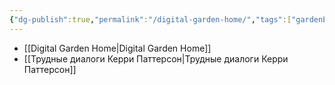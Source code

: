 ```yaml
---
{"dg-publish":true,"permalink":"/digital-garden-home/","tags":["gardenEntry"]}
---
```


- [[Digital Garden Home\|Digital Garden Home]]
- [[Трудные диалоги Керри Паттерсон\|Трудные диалоги Керри Паттерсон]]
